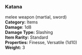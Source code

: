 ### Katana 
melee weapon (martial, sword)  
**Category:** Items   
**Damage**: 1d8  
**Damage Type:** Slashing  
**Item Rarity:** Standard  
**Properties:** Finesse, Versatile (1d10)  
**Weight:** 3  

